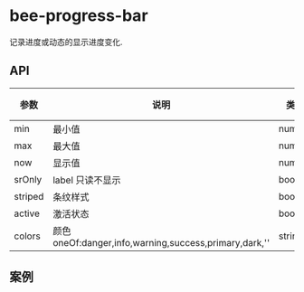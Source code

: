 # bee-progress-bar

记录进度或动态的显示进度变化.


## API

|参数|说明|类型|默认值|
|---|----|---|------|
|min|最小值|number|0|
|max|最大值|number|100|
|now|显示值|number |''|
|srOnly|label 只读不显示|bool|false|
|striped|条纹样式|bool|false|
|active|激活状态|bool|false|
|colors|颜色oneOf:danger,info,warning,success,primary,dark,''|string|''|


## 案例